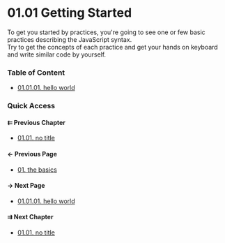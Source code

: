 # 01.01 Getting Started

To get you started by practices, you're going to see one or few basic practices describing the JavaScript syntax.  
Try to get the concepts of each practice and get your hands on keyboard and write similar code by yourself.

### Table of Content

* [01.01.01. hello world](./01.hello-world.md)

### Quick Access

#### &#8647; Previous Chapter

* [01.01. no title](./../../01.the_basics/01.getting_started/00.README.md)

#### &#8592; Previous Page

* [01. the basics](./../../01.the_basics/00.README.md)

#### &#8594; Next Page

* [01.01.01. hello world](./../../01.the_basics/01.getting_started/01.hello-world.md)

#### &#8649; Next Chapter

* [01.01. no title](./../../01.the_basics/01.getting_started/00.README.md)
